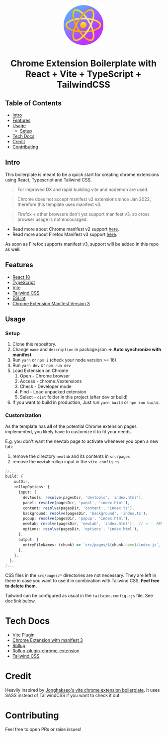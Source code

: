 <div align="center">
<img src="public/icon-128.png" alt="logo"/>
<h1> Chrome Extension Boilerplate with<br/>React + Vite + TypeScript + TailwindCSS</h1>

</div>

## Table of Contents

- [Intro](#intro)
- [Features](#features)
- [Usage](#usage)
  - [Setup](#setup) 
- [Tech Docs](#tech)
- [Credit](#credit)
- [Contributing](#contributing)


## Intro <a name="intro"></a>
This boilerplate is meant to be a quick start for creating chrome extensions using React, Typescript and Tailwind CSS.

> For improved DX and rapid building vite and nodemon are used.

> Chrome does not accept manifest v2 extensions since Jan 2022, therefore this template uses manifest v3.

> Firefox + other browsers don't yet support manifest v3, so cross browser usage is not encouraged.

* Read more about Chrome manifest v2 support [here](https://developer.chrome.com/docs/extensions/mv2/).
* Read more about Firefox Manifest v3 support [here](https://discourse.mozilla.org/t/manifest-v3/94564).

As soon as Firefox supports manifest v3, support will be added in this repo as well.

## Features <a name="features"></a>
- [React 18](https://reactjs.org/)
- [TypeScript](https://www.typescriptlang.org/)
- [Vite](https://vitejs.dev/)
- [Tailwind CSS](https://tailwindcss.com/)
- [ESLint](https://eslint.org/)
- [Chrome Extension Manifest Version 3](https://developer.chrome.com/docs/extensions/mv3/intro/)

## Usage <a name="usage"></a>

### Setup <a name="setup"></a>
1. Clone this repository.
2. Change `name` and `description` in package.json => **Auto synchronize with manifest** 
3. Run `yarn` or `npm i` (check your node version >= 16)
4. Run `yarn dev` or `npm run dev`
5. Load Extension on Chrome
   1. Open - Chrome browser
   2. Access - chrome://extensions
   3. Check - Developer mode
   4. Find - Load unpacked extension
   5. Select - `dist` folder in this project (after dev or build)
6. If you want to build in production, Just run `yarn build` or `npm run build`.

### Customization
As the template has **all** of the potential Chrome extension pages implemented, you likely have to 
customize it to fit your needs.

E.g. you don't want the newtab page to activate whenever you open a new tab:
1. remove the directory `newtab` and its contents in `src/pages`
2. remove the `newtab` rollup input in the `vite.config.ts`

```ts
//...
build: {
    outDir,
    rollupOptions: {
      input: {
        devtools: resolve(pagesDir, 'devtools', 'index.html'),
        panel: resolve(pagesDir, 'panel', 'index.html'),
        content: resolve(pagesDir, 'content', 'index.ts'),
        background: resolve(pagesDir, 'background', 'index.ts'),
        popup: resolve(pagesDir, 'popup', 'index.html'),
        newtab: resolve(pagesDir, 'newtab', 'index.html'),  // <--- REMOVE THIS LINE
        options: resolve(pagesDir, 'options', 'index.html'),
      },
      output: {
        entryFileNames: (chunk) => `src/pages/${chunk.name}/index.js`,
      },
    },
  },
/...
```

CSS files in the `src/pages/*` directories are not necessary. They are left in there in case you want 
to use it in combination with Tailwind CSS. **Feel free to delete them**.

Tailwind can be configured as usual in the `tailwind.config.cjs` file. See doc link below.

# Tech Docs <a name="tech"></a>
- [Vite Plugin](https://vitejs.dev/guide/api-plugin.html)
- [Chrome Extension with manifest 3](https://developer.chrome.com/docs/extensions/mv3/)
- [Rollup](https://rollupjs.org/guide/en/)
- [Rollup-plugin-chrome-extension](https://www.extend-chrome.dev/rollup-plugin)
- [Tailwind CSS](https://tailwindcss.com/docs/configuration)

# Credit <a name="credit"></a>
Heavily inspired by [Jonghakseo's vite chrome extension boilerplate](https://github.com/Jonghakseo/chrome-extension-boilerplate-react-vite). 
It uses SASS instead of TailwindCSS if you want to check it out.

# Contributing <a name="contributing"></a>
Feel free to open PRs or raise issues!